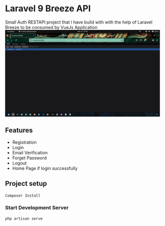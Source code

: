 # Laravel 9 Breeze API
 Small Auth RESTAPI project that l have build with with the help of Laravel Breeze to be consumed by VueJs Application
 <img  src="https://github.com/Tapiwa-1/Tapiwa-1/blob/main/laravel-breeze-api.png"/> 
 
## Features

- Registration
- Login
- Email Verification
- Forget Password
- Logout
- Home Page if login successfully


## Project setup
```
Composer Install
```

### Start Development Server
```
php artisan serve
```

